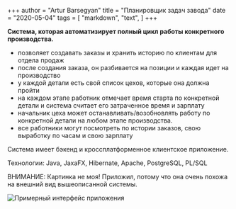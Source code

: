 +++
author = "Artur Barsegyan"
title = "Планировщик задач завода"
date = "2020-05-04"
tags = [
    "markdown",
    "text",
]
+++

**Система, которая автоматизирует полный цикл работы конкретного производства.**

- позволяет создавать заказы и хранить историю по клиентам для отдела продаж
- после создания заказа, он разбивается на позиции и каждая идет на производство
- у каждой детали есть свой список цехов, которые она должна пройти
- на каждом этапе работник отмечает время старта по конкретной детали и система считает его затраченное время и зарплату
- начальник цеха может останавливать/возобновлять работу по конкретной детали на любом этапе производства.
- все работники могут посмотреть по истории заказов, свою выработку по часам и свою зарплату

Система имеет бэкенд и кроссплатформенное клиентское приложение.

Технологии: Java, JaxaFX, Hibernate, Apache, PostgreSQL, PL/SQL

ВНИМАНИЕ: Картинка не моя! Приложил, потому что она очень похожа на внешний вид вышеописанной системы.

![Примерный интерфейс приложения](./images/manufacture-sched-ui.png)

